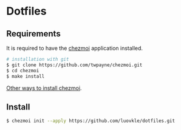 # Dotfiles

## Requirements

It is required to have the [chezmoi](https://www.chezmoi.io/) application installed.

```sh
# installation with git
$ git clone https://github.com/twpayne/chezmoi.git
$ cd chezmoi
$ make install
```

[Other ways to install chezmoi](https://www.chezmoi.io/install/).

## Install

```sh
$ chezmoi init --apply https://github.com/luovkle/dotfiles.git
```
